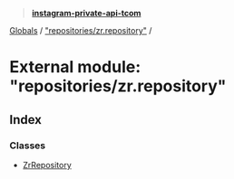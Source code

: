 > **[instagram-private-api-tcom](../README.md)**

[Globals](../README.md) / ["repositories/zr.repository"](_repositories_zr_repository_.md) /

# External module: "repositories/zr.repository"

## Index

### Classes

* [ZrRepository](../classes/_repositories_zr_repository_.zrrepository.md)